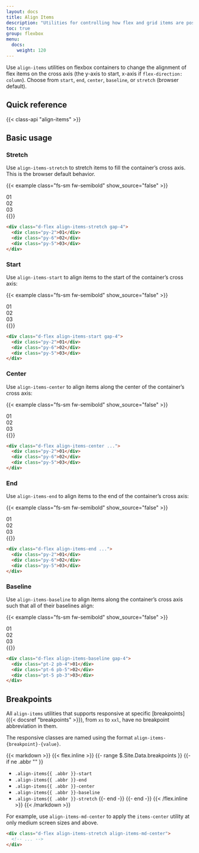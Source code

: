 ```yaml
---
layout: docs
title: Align Items
description: "Utilities for controlling how flex and grid items are positioned along a container's cross axis."
toc: true
group: flexbox
menu:
  docs:    
    weight: 120
---
```


Use `align-items` utilities on flexbox containers to change the alignment of flex items on the cross axis (the y-axis to start, x-axis if `flex-direction: column`). Choose from `start`, `end`, `center`, `baseline`, or `stretch` (browser default).

## Quick reference 

{{< class-api "align-items" >}}

## Basic usage

### Stretch

Use `align-items-stretch` to stretch items to fill the container’s cross axis. This is the browser default behavior.

{{< example class="fs-sm fw-semibold" show_source="false" >}}
  <div class="d-flex align-items-stretch gap-4 bg-striped-purple rounded w-100">
    <div class="d-flex flex-fill align-items-center justify-content-center py-2 rounded text-bg-purple">01</div>
    <div class="d-flex flex-fill align-items-center justify-content-center py-6 rounded text-bg-purple">02</div>
    <div class="d-flex flex-fill align-items-center justify-content-center py-5 rounded text-bg-purple">03</div>
  </div>
{{</ example >}}

```html
<div class="d-flex align-items-stretch gap-4">
  <div class="py-2">01</div>
  <div class="py-6">02</div>
  <div class="py-5">03</div>
</div>
```

### Start

Use `align-items-start` to align items to the start of the container’s cross axis:

{{< example class="fs-sm fw-semibold" show_source="false" >}}
  <div class="d-flex align-items-start gap-4 bg-striped-purple rounded w-100">
    <div class="d-flex flex-fill align-items-center justify-content-center py-2 rounded text-bg-purple">01</div>
    <div class="d-flex flex-fill align-items-center justify-content-center py-6 rounded text-bg-purple">02</div>
    <div class="d-flex flex-fill align-items-center justify-content-center py-5 rounded text-bg-purple">03</div>
  </div>
{{</ example >}}

```html
<div class="d-flex align-items-start gap-4">
  <div class="py-2">01</div>
  <div class="py-6">02</div>
  <div class="py-5">03</div>
</div>
```

### Center

Use `align-items-center` to align items along the center of the container’s cross axis:


{{< example class="fs-sm fw-semibold" show_source="false" >}}
  <div class="d-flex align-items-center gap-4 bg-striped-purple rounded w-100">
    <div class="d-flex flex-fill align-items-center justify-content-center py-2 rounded text-bg-purple">01</div>
    <div class="d-flex flex-fill align-items-center justify-content-center py-6 rounded text-bg-purple">02</div>
    <div class="d-flex flex-fill align-items-center justify-content-center py-5 rounded text-bg-purple">03</div>
  </div>
{{</ example >}}

```html
<div class="d-flex align-items-center ...">
  <div class="py-2">01</div>
  <div class="py-6">02</div>
  <div class="py-5">03</div>
</div>
```

### End

Use `align-items-end` to align items to the end of the container’s cross axis:

{{< example class="fs-sm fw-semibold" show_source="false" >}}
  <div class="d-flex align-items-end gap-4 bg-striped-purple rounded w-100">
    <div class="d-flex flex-fill align-items-center justify-content-center py-2 rounded text-bg-purple">01</div>
    <div class="d-flex flex-fill align-items-center justify-content-center py-6 rounded text-bg-purple">02</div>
    <div class="d-flex flex-fill align-items-center justify-content-center py-5 rounded text-bg-purple">03</div>
  </div>
{{</ example >}}

```html
<div class="d-flex align-items-end ...">
  <div class="py-2">01</div>
  <div class="py-6">02</div>
  <div class="py-5">03</div>
</div>
```

### Baseline

Use `align-items-baseline` to align items along the container’s cross axis such that all of their baselines align:

{{< example class="fs-sm fw-semibold" show_source="false" >}}
  <div class="d-flex align-items-baseline gap-4 bg-striped-purple rounded w-100">
    <div class="d-flex flex-fill align-items-center justify-content-center pt-2 pb-4 rounded text-bg-purple">01</div>
    <div class="d-flex flex-fill align-items-center justify-content-center pt-6 pb-5 rounded text-bg-purple">02</div>
    <div class="d-flex flex-fill align-items-center justify-content-center pt-5 pb-3 rounded text-bg-purple">03</div>
  </div>
{{</ example >}}

```html
<div class="d-flex align-items-baseline gap-4">
  <div class="pt-2 pb-4">01</div>
  <div class="pt-6 pb-5">02</div>
  <div class="pt-5 pb-3">03</div>
</div>
```

## Breakpoints

All `align-items` utilities that supports responsive at specific [breakpoints]({{< docsref "breakpoints" >}}), from `xs` to `xxl`, have no breakpoint abbreviation in them. 

The responsive classes are named using the format `align-items-{breakpoint}-{value}`.

{{< markdown >}}
{{< flex.inline >}}
{{- range $.Site.Data.breakpoints }}
{{- if ne .abbr "" }}
- `.align-items{{ .abbr }}-start`
- `.align-items{{ .abbr }}-end`
- `.align-items{{ .abbr }}-center`
- `.align-items{{ .abbr }}-baseline`
- `.align-items{{ .abbr }}-stretch`
{{- end -}}
{{- end -}}
{{< /flex.inline >}}
{{< /markdown >}}

For example, use `align-items-md-center` to apply the `items-center` utility at only medium screen sizes and above.

```html
<div class="d-flex align-items-stretch align-items-md-center">
  <!-- ... -->
</div>
```